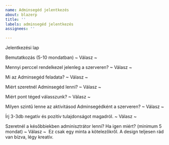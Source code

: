 ```yaml
---
name: Adminsegéd jelentkezés
about: blazerp
title: ''
labels: adminsegéd jelentkezés
assignees: ''

---
```


Jelentkezési lap

Bemutatkozás (5-10 mondatban)
~ Válasz ~


Mennyi perccel rendelkezel jelenleg a szerveren?
~ Válasz ~


Mi az Adminsegéd feladata?
~ Válasz ~


Miért szeretnél Adminsegéd lenni?
~ Válasz ~


Miért pont téged válasszunk?
~ Válasz ~


Milyen szintű lenne az aktivitásod Adminsegédként a szerveren?
~ Válasz ~


Írj 3-3db negatív és pozitív tulajdonságot magadról.
~ Válasz ~


Szeretnél a későbbiekben adminisztrátor lenni? Ha igen miért? (minimum 5 mondat)
~ Válasz ~
​
Ez csak egy minta a kötelezőkről. A design teljesen rád van bízva, légy kreatív.
